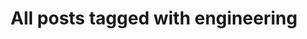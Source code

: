 ---
layout: tag
title: "All posts tagged with engineering"
permalink: /weblog/tags/engineering/
taxonomy: engineering
---